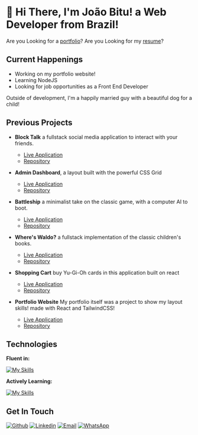 
# &#128075; Hi There, I'm João Bitu! a Web Developer from Brazil! 

Are you Looking for a [portfolio](https://polite-strudel-3cec49.netlify.app/)?
Are you Looking for my [resume](https://drive.google.com/uc?export=download&id=10EgLHJa-qyvivbf2iYQcLcRs4tR912hS)? 
## Current Happenings

- Working on my portfolio website!
- Learning NodeJS
- Looking for job opportunities as a Front End Developer

Outside of development, I'm a happily married guy with a beautiful dog for a child!
## Previous Projects


* **Block Talk** a fullstack social media application to interact with your friends.
   * [Live Application](https://dapper-meerkat-e86fe4.netlify.app/#/)
   * [Repository](https://github.com/joaobitu/block-talk)
* **Admin Dashboard**, a layout built with the powerful CSS Grid
    * [Live Application](https://joaobitu.github.io/admin-dashboard/)
    * [Repository](https://github.com/joaobitu/admin-dashboard) 

* **Battleship** a minimalist take on the classic game, with a computer AI to boot.
     * [Live Application](https://joaobitu.github.io/Battleship/)
   * [Repository](https://github.com/joaobitu/Battleship)
* **Where's Waldo?** a fullstack implementation of the classic children's books.
  * [Live Application](https://joaobitu.github.io/where-is-waldo/)
  * [Repository](https://github.com/joaobitu/where-is-waldo)
* **Shopping Cart** buy Yu-Gi-Oh cards in this application built on react
     * [Live Application](https://joaobitu.github.io/shopping-cart/)
   * [Repository](https://github.com/joaobitu/shopping-cart)
* **Portfolio Website** My portfolio itself was a project to show my layout skills! made with React and TailwindCSS!
    * [Live Application](https://polite-strudel-3cec49.netlify.app/)
    * [Repository](https://github.com/joaobitu/portfolio)

## Technologies

**Fluent in:**

[![My Skills](https://skillicons.dev/icons?i=js,html,css,react,firebase,tailwind,git,vscode&theme=light)](https://skillicons.dev)

**Actively Learning:**

[![My Skills](https://skillicons.dev/icons?i=nodejs&theme=light)](https://skillicons.dev)
## Get In Touch 

[![Github](https://img.shields.io/badge/-Joao_bitu-000?style=for-the-badge&logo=github&logoColor=azure&color=181717)](https://github.com/joaobitu)
[![Linkedin](https://img.shields.io/badge/-Joao_bitu-000?style=for-the-badge&logo=linkedin&logoColor=azure&color=0A66C2)](https://www.linkedin.com/in/joaobitu/) 
[![Email](https://img.shields.io/badge/-Joao_Bitu-000?style=for-the-badge&logo=gmail&logoColor=red&color=eeeee4)](mailto:joaovbitu@gmail.com) 
[![WhatsApp](https://img.shields.io/badge/-Joao_Bitu-000?style=for-the-badge&logo=whatsapp&logoColor=eeeee4&color=green)](https://api.whatsapp.com/send?phone=5547989196804) 

